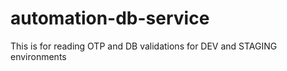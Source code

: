 # automation-db-service

This is for reading OTP and DB validations for DEV and STAGING environments
